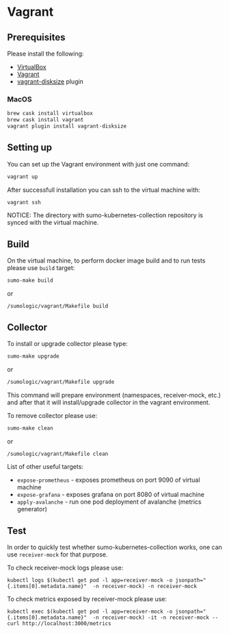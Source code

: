 # Vagrant

## Prerequisites

Please install the following:

- [VirtualBox](https://www.virtualbox.org/)
- [Vagrant](https://www.vagrantup.com/)
- [vagrant-disksize](https://github.com/sprotheroe/vagrant-disksize) plugin

### MacOS

```bash
brew cask install virtualbox
brew cask install vagrant
vagrant plugin install vagrant-disksize
```

## Setting up

You can set up the Vagrant environment with just one command:

```bash
vagrant up
```

After successfull installation you can ssh to the virtual machine with:

```bash
vagrant ssh
```

NOTICE: The directory with sumo-kubernetes-collection repository is synced with the virtual machine.

## Build

On the virtual machine, to perform docker image build and to run tests please use `build` target:

```bash
sumo-make build
```

or

```
/sumologic/vagrant/Makefile build
```

## Collector

To install or upgrade collector please type:

```bash
sumo-make upgrade
```

or

```bash
/sumologic/vagrant/Makefile upgrade
```

This command will prepare environment (namespaces, receiver-mock, etc.)
and after that it will install/upgrade collector in the vagrant environment.

To remove collector please use:

```bash
sumo-make clean
```

or

```bash
/sumologic/vagrant/Makefile clean
```

List of other useful targets:

- `expose-prometheus` - exposes prometheus on port 9090 of virtual machine
- `expose-grafana` - exposes grafana on port 8080 of virtual machine
- `apply-avalanche` - run one pod deployment of avalanche (metrics generator)

## Test

In order to quickly test whether sumo-kubernetes-collection works, one can use `receiver-mock` for that purpose.

To check receiver-mock logs please use:

```
kubectl logs $(kubectl get pod -l app=receiver-mock -o jsonpath="{.items[0].metadata.name}"  -n receiver-mock) -n receiver-mock
```

To check metrics exposed by receiver-mock please use:

```
kubectl exec $(kubectl get pod -l app=receiver-mock -o jsonpath="{.items[0].metadata.name}"  -n receiver-mock) -it -n receiver-mock -- curl http://localhost:3000/metrics
```
